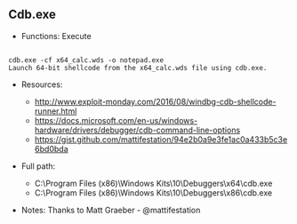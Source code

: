 ## Cdb.exe
* Functions: Execute
```

cdb.exe -cf x64_calc.wds -o notepad.exe
Launch 64-bit shellcode from the x64_calc.wds file using cdb.exe.
```
   
* Resources:   
  * http://www.exploit-monday.com/2016/08/windbg-cdb-shellcode-runner.html
  * https://docs.microsoft.com/en-us/windows-hardware/drivers/debugger/cdb-command-line-options
  * https://gist.github.com/mattifestation/94e2b0a9e3fe1ac0a433b5c3e6bd0bda
   
* Full path:   
  * C:\Program Files (x86)\Windows Kits\10\Debuggers\x64\cdb.exe
  * C:\Program Files (x86)\Windows Kits\10\Debuggers\x86\cdb.exe
   
* Notes: Thanks to Matt Graeber - @mattifestation  
   
